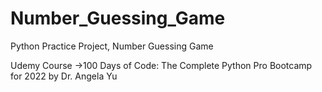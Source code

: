 # Number_Guessing_Game
Python Practice Project, Number Guessing Game

Udemy Course ->100 Days of Code: The Complete Python Pro Bootcamp for 2022 by Dr. Angela Yu
